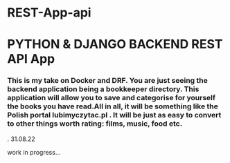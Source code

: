 # REST-App-api
<h1> PYTHON & DJANGO BACKEND REST API App  </h1>

<h3> This is my take on Docker and DRF. You are just seeing the backend application being a bookkeeper directory. 
This application will allow you to save and categorise for yourself the books you have read.All in all,
it will be something like the Polish portal lubimyczytac.pl 
. It will be just as easy to convert to other things worth rating: films, music, food etc.</h3>.
31.08.22

work in progress...
